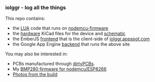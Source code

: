 
### iolggr - log all the things

This repo contains:
 
* the [LUA](https://github.com/xlfe/iolggr/tree/master/lua_firmware)
 code that runs on [nodemcu-firmware](https://github.com/nodemcu/nodemcu-firmware)
* the [hardware](https://github.com/xlfe/iolggr/tree/master/hardware) KiCad files for the device and 
 [schematic](https://github.com/xlfe/iolggr/blob/master/hardware/schematic.pdf?raw=true)
* the EmberJS [frontend](https://github.com/xlfe/iolggr/tree/master/frontend) that is the client-side of [iolggr.appspot.com](http://iolggr.appspot.com)
* the Google App Engine [backend](https://github.com/xlfe/iolggr/tree/master/iolggr) that runs the above site

You may also be interested in:

* PCBs manufactured through [dirtyPCBs](http://dirtypcbs.com/view.php?share=3451&accesskey=3c95e6f53910fa1181111da9e7cac7ba).
* My [BMP280 firmware for nodemcu/ESP8266](https://github.com/xlfe/nodemcu-firmware)
* [Photos from the build](http://www.smugmug.com/gallery/n-mLQfL/i-7JtGxx4)
 
